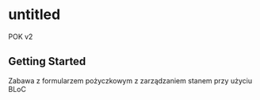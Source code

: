 # untitled

POK v2

## Getting Started

Zabawa z formularzem pożyczkowym z zarządzaniem stanem przy użyciu BLoC